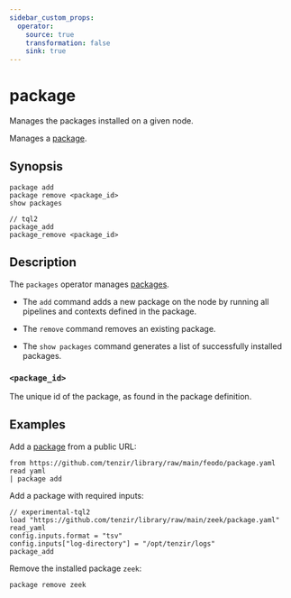 ```yaml
---
sidebar_custom_props:
  operator:
    source: true
    transformation: false
    sink: true
---
```


# package

Manages the packages installed on a given node.

Manages a [package](../packages.md).

## Synopsis

```
package add
package remove <package_id>
show packages

// tql2
package_add
package_remove <package_id>
```

## Description

The `packages` operator manages [packages](../packages.md).

- The `add` command adds a new package on the node by
  running all pipelines and contexts defined in the package.

- The `remove` command removes an existing package.

- The `show packages` command generates a list of successfully
  installed packages.

### `<package_id>`

The unique id of the package, as found in the package definition.

## Examples

Add a [package](../packages.md) from a public URL:

```
from https://github.com/tenzir/library/raw/main/feodo/package.yaml read yaml
| package add
```

Add a package with required inputs:

```
// experimental-tql2
load "https://github.com/tenzir/library/raw/main/zeek/package.yaml"
read_yaml
config.inputs.format = "tsv"
config.inputs["log-directory"] = "/opt/tenzir/logs"
package_add
```

Remove the installed package `zeek`:
```
package remove zeek
```
